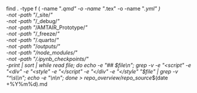 find . -type f \( -name "*.qmd"  -o -name "*.tex" -o -name "*.yml" \) \
  -not -path "*/_site/*" \
  -not -path "*/_debug/*" \
  -not -path "*/AMTAIR_Prototype/*" \
  -not -path "*/_freeze/*" \
  -not -path "*/.quarto/*" \
  -not -path "*/_outputs/*" \
  -not -path "*/node_modules/*" \
  -not -path "*/.ipynb_checkpoints/*" \
  -print | sort | while read file; do 
    echo -e "## $file\n"; 
    grep -v -e "<script" -e "<div" -e "<style" -e "</script" -e "</div" -e "</style" "$file" | grep -v "^\s*\\\\n"; 
    echo -e "\n\n"; 
  done > repo_overview/repo_source_$(date +%Y%m%d).md